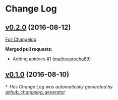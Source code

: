 # Change Log

## [v0.2.0](https://github.com/matheusrocha89/es6-rest-boilerplate/tree/v0.2.0) (2016-08-12)
[Full Changelog](https://github.com/matheusrocha89/es6-rest-boilerplate/compare/v0.1.0...v0.2.0)

**Merged pull requests:**

- Adding apidocs [\#1](https://github.com/matheusrocha89/es6-rest-boilerplate/pull/1) ([matheusrocha89](https://github.com/matheusrocha89))

## [v0.1.0](https://github.com/matheusrocha89/es6-rest-boilerplate/tree/v0.1.0) (2016-08-10)


\* *This Change Log was automatically generated by [github_changelog_generator](https://github.com/skywinder/Github-Changelog-Generator)*
